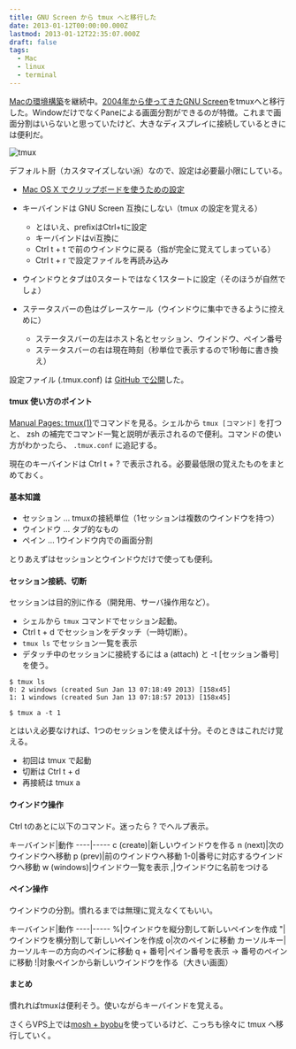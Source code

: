 ```yaml
---
title: GNU Screen から tmux へと移行した
date: 2013-01-12T00:00:00.000Z
lastmod: 2013-01-12T22:35:07.000Z
draft: false
tags:
  - Mac
  - linux
  - terminal
---
```


[Macの環境構築](/posts/20130106/p01)を継続中。[2004年から使ってきたGNU Screen](/posts/20040210/p01)をtmuxへと移行した。WindowだけでなくPaneによる画面分割ができるのが特徴。これまで画面分割はいらないと思っていたけど、大きなディスプレイに接続しているときには便利だ。

![tmux](@/assets/flickr/8374617704.jpg "tmux")

デフォルト厨（カスタマイズしない派）なので、設定は必要最小限にしている。

- [Mac OS X でクリップボードを使うための設定](http://d.hatena.ne.jp/koseki2/20110816/TmuxCopy)

- キーバインドは GNU Screen 互換にしない（tmux の設定を覚える）

  - とはいえ、prefixはCtrl+tに設定
  - キーバインドはvi互換に
  - Ctrl t + t で前のウインドウに戻る（指が完全に覚えてしまっている）
  - Ctrl t + r で設定ファイルを再読み込み

- ウインドウとタブは0スタートではなく1スタートに設定（そのほうが自然でしょ）

- ステータスバーの色はグレースケール（ウインドウに集中できるように控えめに）

  - ステータスバーの左はホスト名とセッション、ウインドウ、ペイン番号
  - ステータスバーの右は現在時刻（秒単位で表示するので1秒毎に書き換え）

設定ファイル (.tmux.conf) は [GitHub で公開](https://github.com/machu/dotfiles/blob/master/.tmux.conf)した。

#### tmux 使い方のポイント

[Manual Pages: tmux(1)](http://www.openbsd.org/cgi-bin/man.cgi?query=tmux&sektion=1)でコマンドを見る。シェルから `tmux [コマンド]` を打つと、 zsh の補完でコマンド一覧と説明が表示されるので便利。コマンドの使い方がわかったら、 `.tmux.conf` に追記する。

現在のキーバインドは Ctrl t + ? で表示される。必要最低限の覚えたものをまとめておく。

#### 基本知識

- セッション … tmuxの接続単位（1セッションは複数のウインドウを持つ）
- ウインドウ … タブ的なもの
- ペイン … 1ウインドウ内での画面分割

とりあえずはセッションとウインドウだけで使っても便利。

#### セッション接続、切断

セッションは目的別に作る（開発用、サーバ操作用など）。

- シェルから `tmux` コマンドでセッション起動。
- Ctrl t + d でセッションをデタッチ（一時切断）。
- `tmux ls` でセッション一覧を表示
- デタッチ中のセッションに接続するには a (attach) と -t \[セッション番号] を使う。

```
$ tmux ls
0: 2 windows (created Sun Jan 13 07:18:49 2013) [158x45]
1: 1 windows (created Sun Jan 13 07:18:57 2013) [158x45]

$ tmux a -t 1
```

とはいえ必要なければ、1つのセッションを使えば十分。そのときはこれだけ覚える。

- 初回は tmux で起動
- 切断は Ctrl t + d
- 再接続は tmux a

#### ウインドウ操作

Ctrl tのあとに以下のコマンド。迷ったら ? でヘルプ表示。

キーバインド|動作 ----|----- c (create)|新しいウインドウを作る n (next)|次のウインドウへ移動 p (prev)|前のウインドウへ移動 1-0|番号に対応するウインドウへ移動 w (windows)|ウインドウ一覧を表示 ,|ウインドウに名前をつける

#### ペイン操作

ウインドウの分割。慣れるまでは無理に覚えなくてもいい。

キーバインド|動作 ----|----- %|ウインドウを縦分割して新しいペインを作成 "|ウインドウを横分割して新しいペインを作成 o|次のペインに移動 カーソルキー|カーソルキーの方向のペインに移動 q + 番号|ペイン番号を表示 → 番号のペインに移動 !|対象ペインから新しいウインドウを作る（大きい画面）

#### まとめ

慣れればtmuxは便利そう。使いながらキーバインドを覚える。

さくらVPS上では[mosh + byobu](/posts/20120502/p01)を使っているけど、こっちも徐々に tmux へ移行していく。
